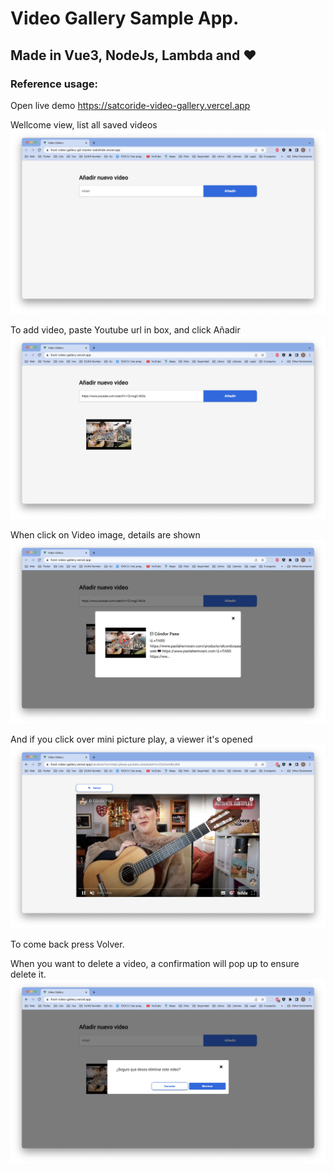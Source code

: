 # Video Gallery Sample App.
## Made in Vue3, NodeJs, Lambda and ❤️
### Reference usage:

Open live demo https://satcoride-video-gallery.vercel.app

Wellcome view, list all saved videos
![Main Screen](/captures/01_empty_list.png)

To add video, paste Youtube url in box, and click Añadir
![Add Video](/captures/02_add_video.png)

When click on Video image, details are shown
![Details Video](/captures/03_video_details.png)

And if you click over mini picture play, a viewer it's opened
![Viewer Video](/captures/04_video_viewer.png)

To come back press Volver.

When you want to delete a video, a confirmation will pop up to ensure delete it.
![Confirm delete](/captures/05_delete_confirm.png)


